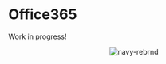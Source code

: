 # Office365

Work in progress!

<div align = "center">

  ![navy-rebrnd](https://github.com/user-attachments/assets/7810b715-f153-4061-887b-172a4108b925)

</div>